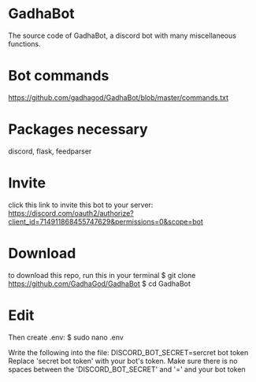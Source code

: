 # GadhaBot
The source code of GadhaBot, a discord bot with many miscellaneous functions.

# Bot commands
https://github.com/gadhagod/GadhaBot/blob/master/commands.txt

# Packages necessary
discord, flask, feedparser

# Invite
click this link to invite this bot to your server: https://discord.com/oauth2/authorize?client_id=714911868455747629&permissions=0&scope=bot

# Download
to download this repo, run this in your terminal
$ git clone https://github.com/GadhaGod/GadhaBot
$ cd GadhaBot

# Edit
Then create .env:
$ sudo nano .env

Write the following into the file:
DISCORD_BOT_SECRET=sercret bot token
Replace 'secret bot token' with your bot's token. Make sure there is no spaces between the 'DISCORD_BOT_SECRET' and '=' and your bot token
